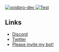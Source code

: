 <a href="https://github.com/voidpro-dev"><img src="https://komarev.com/ghpvc/?username=voidpro-dev" alt="voidpro-dev" />
[![Test](https://github-readme-stats.vercel.app/api/wakatime?username=voidpro&layout=compact)](https://wakatime.com/@voidpro)<br>

## Links
 - [Discord](https://api.voids.top/discord)
 - [Twitter](https://twitter.com/voidpro_dev)
 - [Please invite my bot!](https://discord.com/api/oauth2/authorize?client_id=1030038517260222497&permissions=1380030147654&scope=bot%20applications.commands)
